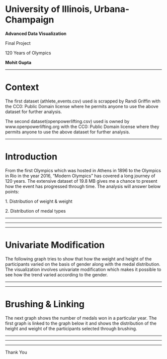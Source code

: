 
# University of Illinois, Urbana-Champaign



**Advanced Data Visualization**

Final Project

<p class="fragment">120 Years of Olympics</p>

**Mohit Gupta**

---

# Context


<p class="fragment">The first dataset (athlete_events.csv) used is scrapped by Randi Griffin with the CC0: Public Domain license where he permits anyone to use the above dataset for further analysis. </p>

<p class="fragment">The second dataset(openpowerlifting.csv) used is owned by www.openpowerlifting.org with the CC0: Public Domain license where they permits anyone to use the above dataset for further analysis.</p>

---

# Introduction

From the first Olympics which was hosted in Athens in 1896 to the Olympics in Rio in the year 2016, “Modern Olympics” has covered a long journey of 120 years. The extensive dataset of  19.8 MB gives me a chance to present how the event has progressed through time. The analysis will answer below points:

<p class="fragment">1.	Distribution of weight & weight </p>

<p class="fragment">2. Distribution of medal types</p>


---

<!-- .slide: data-background="1.png" data-background-size="1000px"-->

---

<!-- .slide: data-background="2.png" data-background-size="500px"-->

---

# Univariate Modification

The following graph tries to show that how the weight and height of the participants varied on the basis of gender along with the medal distribution. The visualization involves univariate modification which makes it possible to see how the trend varied according to the gender.

---

<div id="vis"></div>

---

# Brushing & Linking

The next graph shows the number of medals won in a particular year. The first graph is linked to the graph below it and shows the distribution of the height and weight of the participants selected through brushing.

---

<div id="vis2"></div>

---

<div id="vis3"></div>

---
Thank You

